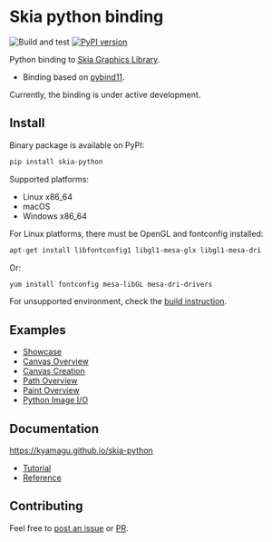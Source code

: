 # Skia python binding

![Build and test](https://github.com/kyamagu/skia-python/workflows/Build%20and%20test/badge.svg)
[![PyPI version](https://badge.fury.io/py/skia-python.svg)](https://badge.fury.io/py/skia-python)

Python binding to [Skia Graphics Library](https://skia.org/).

- Binding based on [pybind11](https://github.com/pybind/pybind11).

Currently, the binding is under active development.

## Install

Binary package is available on PyPI:

```bash
pip install skia-python
```

Supported platforms:

- Linux x86_64
- macOS
- Windows x86_64

For Linux platforms, there must be OpenGL and fontconfig installed:

```bash
apt-get install libfontconfig1 libgl1-mesa-glx libgl1-mesa-dri
```

Or:

```bash
yum install fontconfig mesa-libGL mesa-dri-drivers
```

For unsupported environment, check the [build instruction](https://kyamagu.github.io/skia-python/install.html).

## Examples

- [Showcase](https://github.com/kyamagu/skia-python/blob/master/notebooks/Showcase.ipynb)
- [Canvas Overview](https://github.com/kyamagu/skia-python/blob/master/notebooks/Canvas-Overview.ipynb)
- [Canvas Creation](https://github.com/kyamagu/skia-python/blob/master/notebooks/Canvas-Creation.ipynb)
- [Path Overview](https://github.com/kyamagu/skia-python/blob/master/notebooks/Path-Overview.ipynb)
- [Paint Overview](https://github.com/kyamagu/skia-python/blob/master/notebooks/Paint-Overview.ipynb)
- [Python Image I/O](https://github.com/kyamagu/skia-python/blob/master/notebooks/Python-Image-IO.ipynb)

## Documentation

https://kyamagu.github.io/skia-python

- [Tutorial](https://kyamagu.github.io/skia-python/tutorial/)
- [Reference](https://kyamagu.github.io/skia-python/reference.html)

## Contributing

Feel free to [post an issue](https://github.com/kyamagu/skia-python/issues) or [PR](https://github.com/kyamagu/skia-python/pulls).
